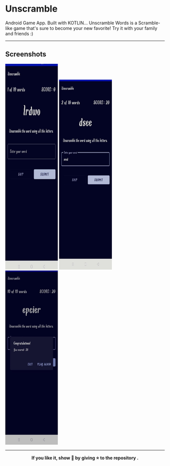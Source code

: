 # Unscramble
Android Game App. Built with KOTLIN...
Unscramble Words is a Scramble-like game that's sure to become your new favorite! 
Try it with your family and friends  :)
<hr>
<h2>Screenshots</h2>
<p>
<img src="https://github.com/AnchalPandey29/Unscramble/blob/master/1.jpeg?raw=true" width="33%" height="650px">
<img src="https://github.com/AnchalPandey29/Unscramble/blob/master/2.jpeg?raw=true"  width="33%" height="600px">
<img src="https://github.com/AnchalPandey29/Unscramble/blob/master/3.jpeg?raw=true"  width="33%" height="550px">
</p><hr>
<p align="center"><b>
If you like it, show 💖 by giving ⭐ to the repository .<br>
</b>
</p>
